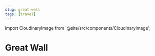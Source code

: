 ```yaml
---
slug: great-wall
tags: [travel]
---
```


import CloudinaryImage from '@site/src/components/CloudinaryImage';

# Great Wall

<CloudinaryImage publicId="bcbf542b-9da0-4c53-98c1-dda19cb2c34e_rlqvtt" />